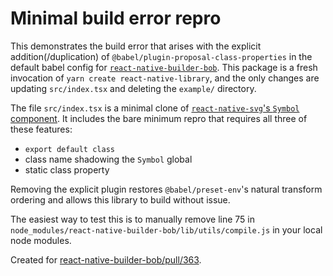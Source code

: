 # Minimal build error repro

This demonstrates the build error that arises with the explicit
addition(/duplication) of `@babel/plugin-proposal-class-properties` in the
default babel config for
[`react-native-builder-bob`](https://github.com/callstack/react-native-builder-bob).
This package is a fresh invocation of `yarn create react-native-library`, and
the only changes are updating `src/index.tsx` and deleting the `example/`
directory.

The file `src/index.tsx` is a minimal clone of [`react-native-svg`'s `Symbol`
component](https://github.com/software-mansion/react-native-svg/blob/main/src/elements/Symbol.tsx).
It includes the bare minimum repro that requires all three of these features:

- `export default class`
- class name shadowing the `Symbol` global
- static class property

Removing the explicit plugin restores `@babel/preset-env`'s natural transform
ordering and allows this library to build without issue.

The easiest way to test this is to manually remove line 75 in
`node_modules/react-native-builder-bob/lib/utils/compile.js` in your local node
modules.

Created for
[react-native-builder-bob/pull/363](https://github.com/callstack/react-native-builder-bob/pull/363).
